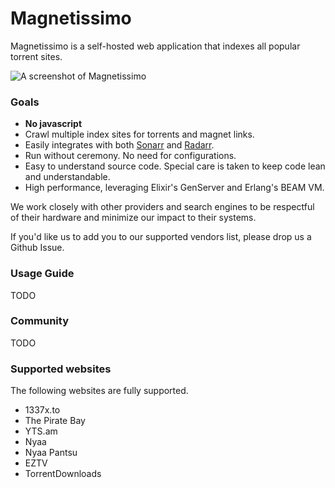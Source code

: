 # Magnetissimo

Magnetissimo is a self-hosted web application that indexes all popular torrent sites.

![A screenshot of Magnetissimo](https://i.imgur.com/DoZG7S9.png)

### Goals

- **No javascript**
- Crawl multiple index sites for torrents and magnet links.
- Easily integrates with both [Sonarr](https://github.com/Sonarr/Sonarr) and [Radarr](https://github.com/Radarr/Radarr).
- Run without ceremony. No need for configurations.
- Easy to understand source code. Special care is taken to keep code lean and understandable.
- High performance, leveraging Elixir's GenServer and Erlang's BEAM VM.

We work closely with other providers and search engines to be respectful of their hardware and minimize our impact to their systems.

If you'd like us to add you to our supported vendors list, please drop us a Github Issue.

### Usage Guide

TODO

### Community

TODO

### Supported websites

The following websites are fully supported.

- 1337x.to
- The Pirate Bay
- YTS.am
- Nyaa
- Nyaa Pantsu
- EZTV
- TorrentDownloads
